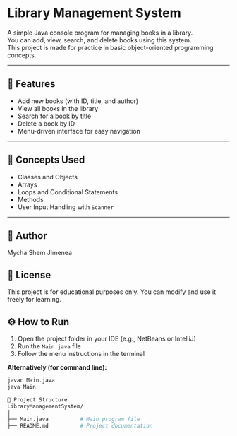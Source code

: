 # Library Management System

A simple Java console program for managing books in a library.  
You can add, view, search, and delete books using this system.  
This project is made for practice in basic object-oriented programming concepts.

---

## 🧩 Features
- Add new books (with ID, title, and author)
- View all books in the library
- Search for a book by title
- Delete a book by ID
- Menu-driven interface for easy navigation

---

## 🧠 Concepts Used
- Classes and Objects  
- Arrays  
- Loops and Conditional Statements  
- Methods  
- User Input Handling with `Scanner`

---
## 👤 Author
Mycha Shem Jimenea

## 📜 License
This project is for educational purposes only.
You can modify and use it freely for learning.



## ⚙️ How to Run
1. Open the project folder in your IDE (e.g., NetBeans or IntelliJ)  
2. Run the `Main.java` file  
3. Follow the menu instructions in the terminal  

**Alternatively (for command line):**
```bash
javac Main.java
java Main

📂 Project Structure
LibraryManagementSystem/
│
├── Main.java          # Main program file
├── README.md          # Project documentation




